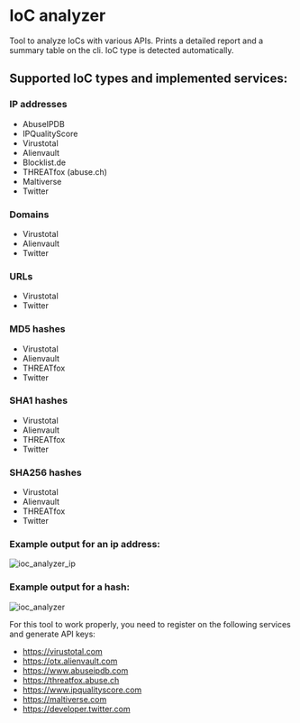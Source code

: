 # IoC analyzer

Tool to analyze IoCs with various APIs. Prints a detailed report and a summary table on the cli.
IoC type is detected automatically.
## Supported IoC types and implemented services:
### IP addresses
 - AbuseIPDB
 - IPQualityScore
 - Virustotal
 - Alienvault
 - Blocklist.de
 - THREATfox (abuse.ch)
 - Maltiverse
 - Twitter
### Domains
 - Virustotal
 - Alienvault
 - Twitter
### URLs
 - Virustotal
 - Twitter
### MD5 hashes
 - Virustotal
 - Alienvault
 - THREATfox
 - Twitter
### SHA1 hashes
 - Virustotal
 - Alienvault
 - THREATfox
 - Twitter
### SHA256 hashes
 - Virustotal
 - Alienvault
 - THREATfox
 - Twitter

### Example output for an ip address:
![ioc_analyzer_ip](https://user-images.githubusercontent.com/44299200/164914835-2a94df99-9754-4866-b1d1-59915b953665.png)

### Example output for a hash:
![ioc_analyzer](https://user-images.githubusercontent.com/44299200/164914795-9a7a879e-c38c-4526-9d69-3cae6106ec73.png)



For this tool to work properly, you need to register on the following services and generate API keys:
- https://virustotal.com
- https://otx.alienvault.com
- https://www.abuseipdb.com
- https://threatfox.abuse.ch
- https://www.ipqualityscore.com
- https://maltiverse.com
- https://developer.twitter.com
